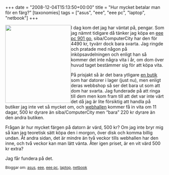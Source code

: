 +++
date = "2008-12-04T15:13:50+00:00"
title = "Hur mycket betalar man för en färg?"
[taxonomies]
tags = ["asus", "eee", "eee pc", "laptop", "netbook"]
+++

<img class="alignleft alignnone size-medium wp-image-12" style="float: left;" title="eeepc_901_3g" src="/images/2008/12/new-asus-eee-pc-901-black-and-white.jpg" alt="" width="208" height="248" />I dag kom det jag har väntat på, pengar. Som jag nämnt tidigare då tänker jag köpa en [eee pc 901 go][1], siba/ComputerCity har den för 4490 kr, tyvärr dock bara svarta. Jag ringde och pratade med någon på inköpsavdelningen och enligt han så kommer det inte några vita i år, om dom över huvud taget bestämmer sig för att köpa vita.

På prisjakt så är det bara ytligare [en butik][2] som har datorer i lager (just nu), men enligt deras webbshop så ser det bara ut som att dom har svarta. Jag funderade på att ringa till dem men kom fram till att det var inte värt det då jag är lite försiktig att handla på butiker jag inte vet så mycket om, och [webhallen][3] kommer få in vita om 11 dagar, 500 kr dyrare än siba/ComputerCity men &#8220;bara&#8221; 220 kr dyrare än den andra butiken.

Frågan är hur mycket färgen på datorn är värd, 500 kr? Om jag inte bryr mig så kan jag teoretisk sätt köpa den i morgon, över disk och komma billig undan. Åt andra sidan, det är mindre än två veckor tills webhallen har den inne, och två veckor kan man lätt vänta. Åter igen priset, är en vit värd 500 kr extra?

Jag får fundera på det.

<small> <p class='technorati-tags'>
  Bloggar om: <a class='technorati-link' href='http://bloggar.se/om/asus' rel='tag' target='_self'>asus</a>, <a class='technorati-link' href='http://bloggar.se/om/eee' rel='tag' target='_self'>eee</a>, <a class='technorati-link' href='http://bloggar.se/om/eee+pc' rel='tag' target='_self'>eee pc</a>, <a class='technorati-link' href='http://bloggar.se/om/laptop' rel='tag' target='_self'>laptop</a>, <a class='technorati-link' href='http://bloggar.se/om/netbook' rel='tag' target='_self'>netbook</a>
</p></small>

 [1]: http://prisjakt.nu/produkt.php?p=360851
 [2]: http://www.multitronic.se/index.php?prod=901GO-ELS-BK01
 [3]: http://www.webhallen.com/prod.php?id=93319
